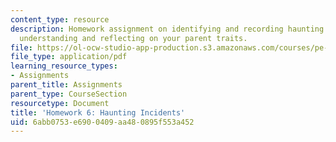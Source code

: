 ```yaml
---
content_type: resource
description: Homework assignment on identifying and recording haunting incidents and
  understanding and reflecting on your parent traits.
file: https://ol-ocw-studio-app-production.s3.amazonaws.com/courses/pe-550-designing-your-life-spring-2009/6abb0753e6900409aa480895f553a452_MITPE_550iap09_s09_assn06.pdf
file_type: application/pdf
learning_resource_types:
- Assignments
parent_title: Assignments
parent_type: CourseSection
resourcetype: Document
title: 'Homework 6: Haunting Incidents'
uid: 6abb0753-e690-0409-aa48-0895f553a452
---
```

